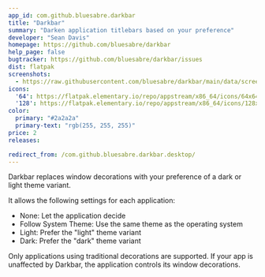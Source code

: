 ```yaml
---
app_id: com.github.bluesabre.darkbar
title: "Darkbar"
summary: "Darken application titlebars based on your preference"
developer: "Sean Davis"
homepage: https://github.com/bluesabre/darkbar
help_page: false
bugtracker: https://github.com/bluesabre/darkbar/issues
dist: flatpak
screenshots:
  - https://raw.githubusercontent.com/bluesabre/darkbar/main/data/screenshots/1x.png
icons:
  '64': https://flatpak.elementary.io/repo/appstream/x86_64/icons/64x64/com.github.bluesabre.darkbar.png
  '128': https://flatpak.elementary.io/repo/appstream/x86_64/icons/128x128/com.github.bluesabre.darkbar.png
color:
  primary: "#2a2a2a"
  primary-text: "rgb(255, 255, 255)"
price: 2
releases:

redirect_from: /com.github.bluesabre.darkbar.desktop/
---
```


<p>Darkbar replaces window decorations with your preference of a dark or light theme variant.</p>
<p>It allows the following settings for each application:</p>
<ul>
<li>None: Let the application decide</li>
<li>Follow System Theme: Use the same theme as the operating system</li>
<li>Light: Prefer the "light" theme variant</li>
<li>Dark: Prefer the "dark" theme variant</li>
</ul>
<p>Only applications using traditional decorations are supported. If your app is unaffected by Darkbar, the application controls its window decorations.</p>